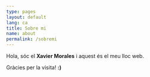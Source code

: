 ```yaml
---
type: pages
layout: default
lang: ca
title: Sobre mi
name: about
permalink: /sobremi
---
```


Hola, sóc el **Xavier Morales** i aquest és el meu lloc web.

Gràcies per la visita! **:)**
